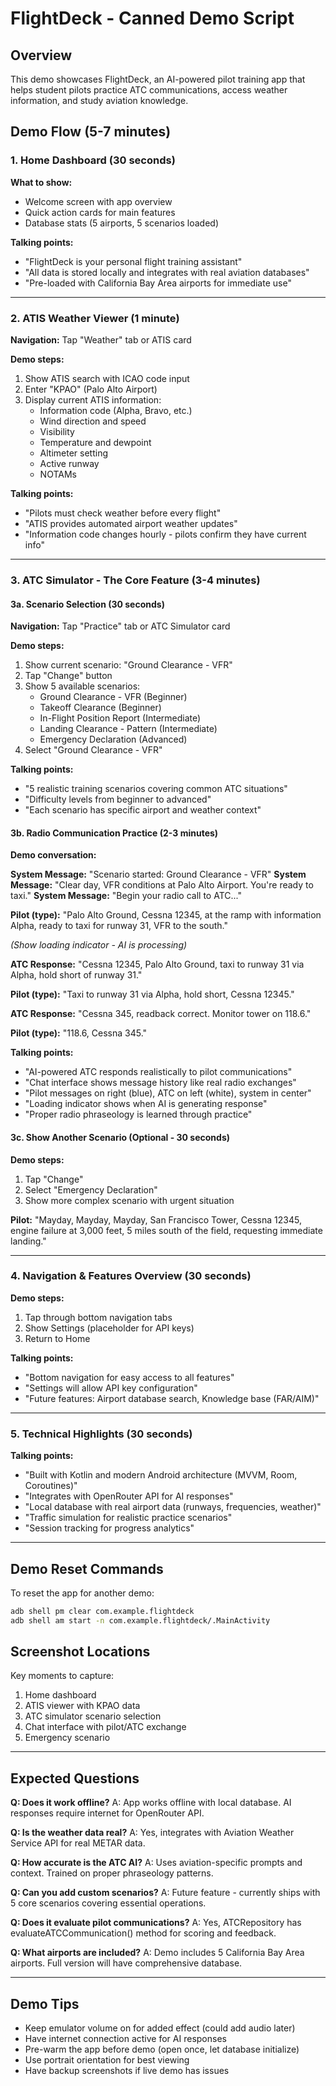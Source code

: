 # FlightDeck - Canned Demo Script

## Overview
This demo showcases FlightDeck, an AI-powered pilot training app that helps student pilots practice ATC communications, access weather information, and study aviation knowledge.

## Demo Flow (5-7 minutes)

### 1. Home Dashboard (30 seconds)
**What to show:**
- Welcome screen with app overview
- Quick action cards for main features
- Database stats (5 airports, 5 scenarios loaded)

**Talking points:**
- "FlightDeck is your personal flight training assistant"
- "All data is stored locally and integrates with real aviation databases"
- "Pre-loaded with California Bay Area airports for immediate use"

---

### 2. ATIS Weather Viewer (1 minute)
**Navigation:** Tap "Weather" tab or ATIS card

**Demo steps:**
1. Show ATIS search with ICAO code input
2. Enter "KPAO" (Palo Alto Airport)
3. Display current ATIS information:
   - Information code (Alpha, Bravo, etc.)
   - Wind direction and speed
   - Visibility
   - Temperature and dewpoint
   - Altimeter setting
   - Active runway
   - NOTAMs

**Talking points:**
- "Pilots must check weather before every flight"
- "ATIS provides automated airport weather updates"
- "Information code changes hourly - pilots confirm they have current info"

---

### 3. ATC Simulator - The Core Feature (3-4 minutes)

#### 3a. Scenario Selection (30 seconds)
**Navigation:** Tap "Practice" tab or ATC Simulator card

**Demo steps:**
1. Show current scenario: "Ground Clearance - VFR"
2. Tap "Change" button
3. Show 5 available scenarios:
   - Ground Clearance - VFR (Beginner)
   - Takeoff Clearance (Beginner)
   - In-Flight Position Report (Intermediate)
   - Landing Clearance - Pattern (Intermediate)
   - Emergency Declaration (Advanced)
4. Select "Ground Clearance - VFR"

**Talking points:**
- "5 realistic training scenarios covering common ATC situations"
- "Difficulty levels from beginner to advanced"
- "Each scenario has specific airport and weather context"

#### 3b. Radio Communication Practice (2-3 minutes)
**Demo conversation:**

**System Message:** "Scenario started: Ground Clearance - VFR"
**System Message:** "Clear day, VFR conditions at Palo Alto Airport. You're ready to taxi."
**System Message:** "Begin your radio call to ATC..."

**Pilot (type):** "Palo Alto Ground, Cessna 12345, at the ramp with information Alpha, ready to taxi for runway 31, VFR to the south."

*(Show loading indicator - AI is processing)*

**ATC Response:** "Cessna 12345, Palo Alto Ground, taxi to runway 31 via Alpha, hold short of runway 31."

**Pilot (type):** "Taxi to runway 31 via Alpha, hold short, Cessna 12345."

**ATC Response:** "Cessna 345, readback correct. Monitor tower on 118.6."

**Pilot (type):** "118.6, Cessna 345."

**Talking points:**
- "AI-powered ATC responds realistically to pilot communications"
- "Chat interface shows message history like real radio exchanges"
- "Pilot messages on right (blue), ATC on left (white), system in center"
- "Loading indicator shows when AI is generating response"
- "Proper radio phraseology is learned through practice"

#### 3c. Show Another Scenario (Optional - 30 seconds)
**Demo steps:**
1. Tap "Change"
2. Select "Emergency Declaration"
3. Show more complex scenario with urgent situation

**Pilot:** "Mayday, Mayday, Mayday, San Francisco Tower, Cessna 12345, engine failure at 3,000 feet, 5 miles south of the field, requesting immediate landing."

---

### 4. Navigation & Features Overview (30 seconds)
**Demo steps:**
1. Tap through bottom navigation tabs
2. Show Settings (placeholder for API keys)
3. Return to Home

**Talking points:**
- "Bottom navigation for easy access to all features"
- "Settings will allow API key configuration"
- "Future features: Airport database search, Knowledge base (FAR/AIM)"

---

### 5. Technical Highlights (30 seconds)
**Talking points:**
- "Built with Kotlin and modern Android architecture (MVVM, Room, Coroutines)"
- "Integrates with OpenRouter API for AI responses"
- "Local database with real airport data (runways, frequencies, weather)"
- "Traffic simulation for realistic practice scenarios"
- "Session tracking for progress analytics"

---

## Demo Reset Commands
To reset the app for another demo:
```bash
adb shell pm clear com.example.flightdeck
adb shell am start -n com.example.flightdeck/.MainActivity
```

## Screenshot Locations
Key moments to capture:
1. Home dashboard
2. ATIS viewer with KPAO data
3. ATC simulator scenario selection
4. Chat interface with pilot/ATC exchange
5. Emergency scenario

---

## Expected Questions

**Q: Does it work offline?**
A: App works offline with local database. AI responses require internet for OpenRouter API.

**Q: Is the weather data real?**
A: Yes, integrates with Aviation Weather Service API for real METAR data.

**Q: How accurate is the ATC AI?**
A: Uses aviation-specific prompts and context. Trained on proper phraseology patterns.

**Q: Can you add custom scenarios?**
A: Future feature - currently ships with 5 core scenarios covering essential operations.

**Q: Does it evaluate pilot communications?**
A: Yes, ATCRepository has evaluateATCCommunication() method for scoring and feedback.

**Q: What airports are included?**
A: Demo includes 5 California Bay Area airports. Full version will have comprehensive database.

---

## Demo Tips
- Keep emulator volume on for added effect (could add audio later)
- Have internet connection active for AI responses
- Pre-warm the app before demo (open once, let database initialize)
- Use portrait orientation for best viewing
- Have backup screenshots if live demo has issues
